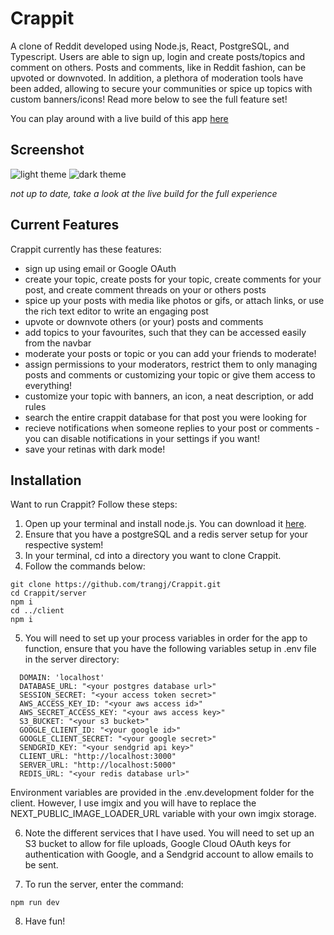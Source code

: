 # Crappit

A clone of Reddit developed using Node.js, React, PostgreSQL, and Typescript. Users are able to sign up, login and create posts/topics and comment on others. Posts and comments, like in Reddit fashion, can be upvoted or downvoted. In addition, a plethora of moderation tools have been added, allowing to secure your communities or spice up topics with custom banners/icons! Read more below to see the full feature set!

You can play around with a live build of this app [here](https://www.crappit.lol/)

## Screenshot
![light theme](https://i.imgur.com/E6L34Ij.png)
![dark theme](https://i.imgur.com/dUlCwMn.png)

*not up to date, take a look at the live build for the full experience*

## Current Features

Crappit currently has these features:

- sign up using email or Google OAuth
- create your topic, create posts for your topic, create comments for your post, and create comment threads on your or others posts
- spice up your posts with media like photos or gifs, or attach links, or use the rich text editor to write an engaging post
- upvote or downvote others (or your) posts and comments
- add topics to your favourites, such that they can be accessed easily from the navbar
- moderate your posts or topic or you can add your friends to moderate!
- assign permissions to your moderators, restrict them to only managing posts and comments or customizing your topic or give them access to everything!
- customize your topic with banners, an icon, a neat description, or add rules
- search the entire crappit database for that post you were looking for
- recieve notifications when someone replies to your post or comments - you can disable notifications in your settings if you want!
- save your retinas with dark mode!

## Installation

Want to run Crappit? Follow these steps:

1. Open up your terminal and install node.js. You can download it [here](https://nodejs.org/en/download/).
2. Ensure that you have a postgreSQL and a redis server setup for your respective system!
3. In your terminal, cd into a directory you want to clone Crappit.
4. Follow the commands below:

```
git clone https://github.com/trangj/Crappit.git
cd Crappit/server
npm i
cd ../client
npm i
```

5. You will need to set up your process variables in order for the app to function, ensure that you have the following variables setup in .env file in the server directory:

```
  DOMAIN: 'localhost'
  DATABASE_URL: "<your postgres database url>"
  SESSION_SECRET: "<your access token secret>"
  AWS_ACCESS_KEY_ID: "<your aws access id>"
  AWS_SECRET_ACCESS_KEY: "<your aws access key>"
  S3_BUCKET: "<your s3 bucket>"
  GOOGLE_CLIENT_ID: "<your google id>"
  GOOGLE_CLIENT_SECRET: "<your google secret>"
  SENDGRID_KEY: "<your sendgrid api key>"
  CLIENT_URL: "http://localhost:3000"
  SERVER_URL: "http://localhost:5000"
  REDIS_URL: "<your redis database url>"
```

Environment variables are provided in the .env.development folder for the client. However, I use imgix and you will have to replace the NEXT_PUBLIC_IMAGE_LOADER_URL variable with your own imgix storage.

6. Note the different services that I have used. You will need to set up an S3 bucket to allow for file uploads, Google Cloud OAuth keys for authentication with Google, and a Sendgrid account to allow emails to be sent. 

7. To run the server, enter the command:

```
npm run dev
```

8. Have fun!
